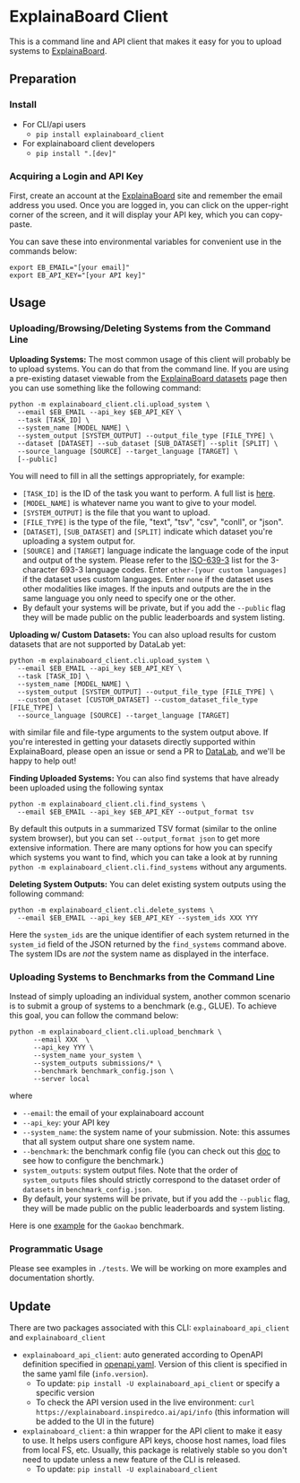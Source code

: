 # ExplainaBoard Client

This is a command line and API client that makes it easy for you to upload systems to
[ExplainaBoard](https://explainaboard.inspiredco.ai).

## Preparation

### Install

- For CLI/api users
    - `pip install explainaboard_client`
- For explainaboard client developers
    - `pip install ".[dev]"`

### Acquiring a Login and API Key

First, create an account at the [ExplainaBoard](https://explainaboard.inspiredco.ai)
site and remember the email address you used. Once you are logged in, you can click on
the upper-right corner of the screen, and it will display your API key, which you can
copy-paste.

You can save these into environmental variables for convenient use in the commands
below:

```
export EB_EMAIL="[your email]"
export EB_API_KEY="[your API key]"
```

## Usage

### Uploading/Browsing/Deleting Systems from the Command Line

**Uploading Systems:** The most common usage of this client will probably be to upload 
systems. You can do that from the command line. If you are using a pre-existing dataset 
viewable from the [ExplainaBoard datasets](https://explainaboard.inspiredco.ai/datasets)
page then you can use something like the following command:

```
python -m explainaboard_client.cli.upload_system \
  --email $EB_EMAIL --api_key $EB_API_KEY \
  --task [TASK_ID] \
  --system_name [MODEL_NAME] \
  --system_output [SYSTEM_OUTPUT] --output_file_type [FILE_TYPE] \
  --dataset [DATASET] --sub_dataset [SUB_DATASET] --split [SPLIT] \
  --source_language [SOURCE] --target_language [TARGET] \
  [--public]
```

You will need to fill in all the settings appropriately, for example:
* `[TASK_ID]` is the ID of the task you want to perform. A full list is [here](https://github.com/neulab/explainaboard_web/blob/main/backend/src/impl/tasks.py).
* `[MODEL_NAME]` is whatever name you want to give to your model.
* `[SYSTEM_OUTPUT]` is the file that you want to upload.
* `[FILE_TYPE]` is the type of the file, "text", "tsv", "csv", "conll", or "json".
* `[DATASET]`, `[SUB_DATASET]` and `[SPLIT]` indicate which dataset you're uploading
  a system output for.
* `[SOURCE]` and `[TARGET]` language indicate the language code of the input and output of
  the system. Please refer to the [ISO-639-3](https://iso639-3.sil.org/code_tables/639/data) list for the 3-character 693-3 language codes. Enter `other-[your custom languages]` if the dataset uses custom languages. Enter `none` if the dataset uses other modalities like images. If the inputs and outputs are the in the same language you only need to
  specify one or the other.
* By default your systems will be private, but if you add the `--public` flag they
  will be made public on the public leaderboards and system listing.

**Uploading w/ Custom Datasets:** You can also upload results for custom datasets that 
are not supported by DataLab yet:

```
python -m explainaboard_client.cli.upload_system \
  --email $EB_EMAIL --api_key $EB_API_KEY \
  --task [TASK_ID] \
  --system_name [MODEL_NAME] \
  --system_output [SYSTEM_OUTPUT] --output_file_type [FILE_TYPE] \
  --custom_dataset [CUSTOM_DATASET] --custom_dataset_file_type [FILE_TYPE] \
  --source_language [SOURCE] --target_language [TARGET]
```

with similar file and file-type arguments to the system output above. If you're
interested in getting your datasets directly supported within ExplainaBoard, please
open an issue or send a PR to [DataLab](https://github.com/expressai/datalab), and we'll
be happy to help out!

**Finding Uploaded Systems:** You can also find systems that have already been uploaded 
using the following syntax
```
python -m explainaboard_client.cli.find_systems \
  --email $EB_EMAIL --api_key $EB_API_KEY --output_format tsv
```
By default this outputs in a summarized TSV format (similar to the online system
browser), but you can set `--output_format json` to get more extensive information.
There are many options for how you can specify which systems you want to find, which you
can take a look at by running `python -m explainaboard_client.cli.find_systems` without
any arguments.

**Deleting System Outputs:** You can delet existing system outputs using the following
command:
```
python -m explainaboard_client.cli.delete_systems \
  --email $EB_EMAIL --api_key $EB_API_KEY --system_ids XXX YYY
```
Here the `system_ids` are the unique identifier of each system returned in the
`system_id` field of the JSON returned by the `find_systems` command above. The system
IDs are *not* the system name as displayed in the interface.

### Uploading Systems to Benchmarks from the Command Line
Instead of simply uploading an individual system, another common scenario is 
to submit a group of systems to a benchmark (e.g., GLUE). To achieve this goal,
you can follow the command below: 

```shell
python -m explainaboard_client.cli.upload_benchmark \
      --email XXX  \
      --api_key YYY \
      --system_name your_system \
      --system_outputs submissions/* \
      --benchmark benchmark_config.json \
      --server local
```
where
* `--email`: the email of your explainaboard account
* `--api_key`: your API key
* `--system_name`: the system name of your submission. Note: this assumes that all
system output share one system name.
* `--benchmark`: the benchmark config file (you can check out this [doc](TBC) to see how to configure the benchmark.)
* `system_outputs`: system output files. Note that the order of `system_outputs` files should
strictly correspond to the dataset order of `datasets` in `benchmark_config.json`.
* By default, your systems will be private, but if you add the `--public` flag, they
  will be made public on the public leaderboards and system listing.
  
Here is one [example](./example/benchmark/gaokao/) for the `Gaokao` benchmark.



### Programmatic Usage

Please see examples in `./tests`.
We will be working on more examples and documentation shortly.




## Update

There are two packages associated with this CLI: `explainaboard_api_client` and `explainaboard_client`
- `explainaboard_api_client`: auto generated according to OpenAPI definition specified in [openapi.yaml](https://github.com/neulab/explainaboard_web/tree/main/openapi). Version of this client is specified in the same yaml file (`info.version`).
  - To update: `pip install -U explainaboard_api_client` or specify a specific version
  - To check the API version used in the live environment: `curl https://explainaboard.inspiredco.ai/api/info` (this information will be added to the UI in the future)
- `explainaboard_client`: a thin wrapper for the API client to make it easy to use. It helps users configure API keys, choose host names, load files from local FS, etc. Usually, this package is relatively stable so you don't need to update unless a new feature of the CLI is released.
  - To update: `pip install -U explainaboard_client`



